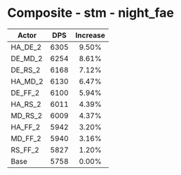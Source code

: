 # Composite - stm - night_fae
| Actor | DPS | Increase |
|---|:---:|:---:|
|HA_DE_2|6305|9.50%|
|DE_MD_2|6254|8.61%|
|DE_RS_2|6168|7.12%|
|HA_MD_2|6130|6.47%|
|DE_FF_2|6100|5.94%|
|HA_RS_2|6011|4.39%|
|MD_RS_2|6009|4.37%|
|HA_FF_2|5942|3.20%|
|MD_FF_2|5940|3.16%|
|RS_FF_2|5827|1.20%|
|Base|5758|0.00%|
